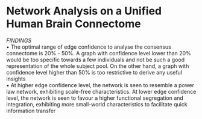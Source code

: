 # Network Analysis on a Unified Human Brain Connectome

*FINDINGS*<br/>
•	The optimal range of edge confidence to analyse the consensus connectome is 20% - 50%. A graph with confidence level lower than 20% would be too specific towards a few individuals and not be such a good representation of the whole subject pool. On the other hand, a graph with confidence level higher than 50% is too restrictive to derive any useful insights<br/>
•	At higher edge confidence level, the network is seen to resemble a power law network, exhibiting scale-free characteristics. At lower edge confidence level, the network is seen to favour a higher functional segregation and integration, exhibiting more small-world characteristics to facilitate quick information transfer
